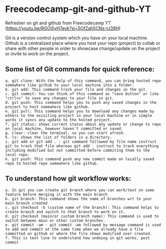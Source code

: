 # Freecodecamp-git-and-github-YT
Refresher on git and github from Freecodecamp YT (https://youtu.be/RGOj5yH7evk?si=5OfZah5CNs-tJ39H)

Git is a version control system which you have on your local machine.
Github is a centralized place where you host your repo (project) to collab or share with other people in order to showcase change/update on the project or invite to work on the project. 

## Some list of Git commands for quick reference:
    a. git clone: With the help of this command, you can bring hosted repo somewhere like github to your local machine into a folder.
    b. git add: This command track your file and changes in the git.
    c. git commit: You can think of this command as "save button" or like "ctrl+s" to save any changes to your file in git.
    d. git push: This command helps you to push any saved changes in the project to host somewhere like github.
    e. git pull: This command helps you to download any changes made by others to the exisiting project in your local machine or in simple words it syncs any update to the hosted project.
    f. git status: shows current status about any update or change to repo on local machine, however haven't committed or saved.
    g. clear: clear the terminal, so you can start afresh.
    h. ls: shows the list of folders in a directory.
    i. git add or git add . : git command followed by file name instruct git to track that file whereas git add . instruct to track everything including modified but not committed before commiting them to the local repo.
    k. git push: This command push any new commit made on locally saved repo to hosted repo somewhere like github.

## To understand how git workflow works:

    a. In git you can create git branch where you can work/test on some feature before merging it with the main branch
    b. git branch: This command shows the name of branches wrt to your main branch created
    c. git checkout -b (custom name of the branch): This command helps to create branch and switch to that branch to work on it.
    d. git checkout (main/or custom branch name): This command is used to switch between main or other custom branches.
    e. git commit -am - git commit -am followed by message command is used to add and commit at the same time when we already have a file committed on github or where the file shows modified over created.
    f. This is test line to understand how undoing in git works, post commit
